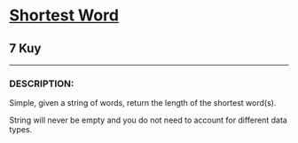 <h1><a href="https://www.codewars.com/kata/57cebe1dc6fdc20c57000ac9">Shortest Word</a></h1>
<h2>7 Kuy</h2>
<hr>
<h3>DESCRIPTION:</h3>
<p>Simple, given a string of words, return the length of the shortest word(s).</p>
<p>String will never be empty and you do not need to account for different data types.</p>
